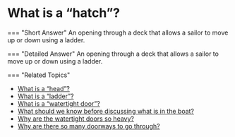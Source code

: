 # What is a “hatch”?

    
=== "Short Answer"
  An opening through a deck that allows a sailor to move up or down using a ladder.

=== "Detailed Answer"
    An opening through a deck that allows a sailor to move up or down using a ladder.

=== "Related Topics"
  - [What is a “head”?](what-is-a-head.md)
  - [What is a “ladder”?](what-is-a-ladder.md)
  - [What is a “watertight door”?](what-is-a-watertight-door.md)
  - [What should we know before discussing what is in the boat?](what-should-we-know-before-discussing-what-is-in-the-boat.md)
  - [Why are the watertight doors so heavy?](why-are-the-watertight-doors-so-heavy.md)
  - [Why are there so many doorways to go through?](why-are-there-so-many-doorways-to-go-through.md)
